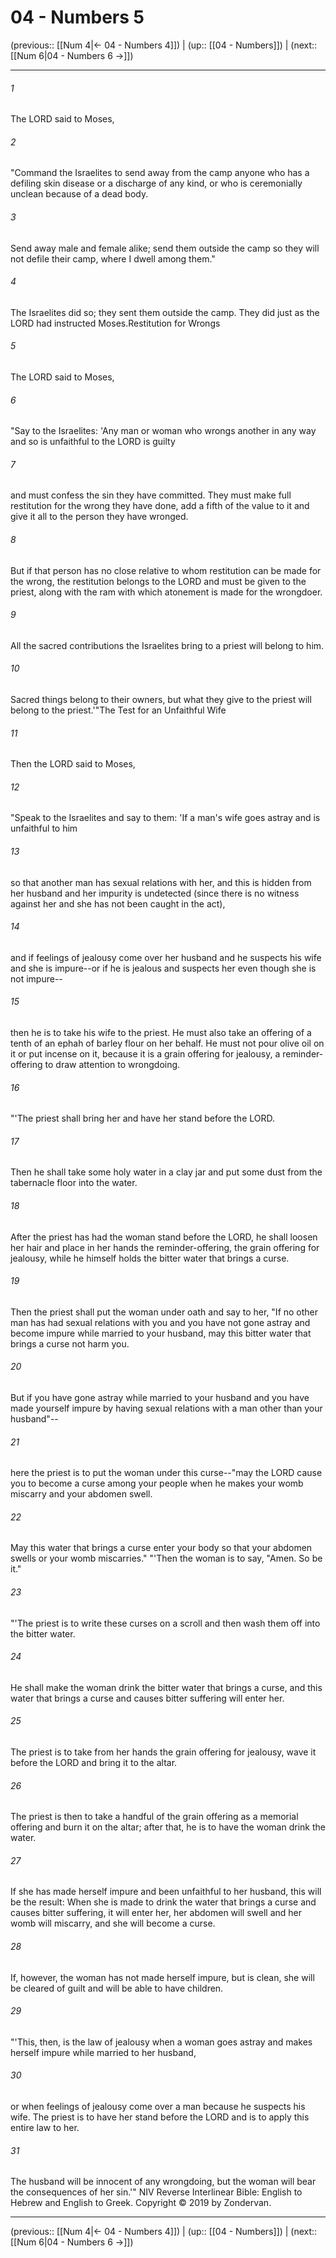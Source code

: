# 04 - Numbers 5

(previous:: [[Num 4|← 04 - Numbers 4]]) | (up:: [[04 - Numbers]]) | (next:: [[Num 6|04 - Numbers 6 →]])

***


###### 1 
The LORD said to Moses, 

###### 2 
"Command the Israelites to send away from the camp anyone who has a defiling skin disease or a discharge of any kind, or who is ceremonially unclean because of a dead body. 

###### 3 
Send away male and female alike; send them outside the camp so they will not defile their camp, where I dwell among them." 

###### 4 
The Israelites did so; they sent them outside the camp. They did just as the LORD had instructed Moses.Restitution for Wrongs 

###### 5 
The LORD said to Moses, 

###### 6 
"Say to the Israelites: 'Any man or woman who wrongs another in any way and so is unfaithful to the LORD is guilty 

###### 7 
and must confess the sin they have committed. They must make full restitution for the wrong they have done, add a fifth of the value to it and give it all to the person they have wronged. 

###### 8 
But if that person has no close relative to whom restitution can be made for the wrong, the restitution belongs to the LORD and must be given to the priest, along with the ram with which atonement is made for the wrongdoer. 

###### 9 
All the sacred contributions the Israelites bring to a priest will belong to him. 

###### 10 
Sacred things belong to their owners, but what they give to the priest will belong to the priest.'"The Test for an Unfaithful Wife 

###### 11 
Then the LORD said to Moses, 

###### 12 
"Speak to the Israelites and say to them: 'If a man's wife goes astray and is unfaithful to him 

###### 13 
so that another man has sexual relations with her, and this is hidden from her husband and her impurity is undetected (since there is no witness against her and she has not been caught in the act), 

###### 14 
and if feelings of jealousy come over her husband and he suspects his wife and she is impure--or if he is jealous and suspects her even though she is not impure-- 

###### 15 
then he is to take his wife to the priest. He must also take an offering of a tenth of an ephah of barley flour on her behalf. He must not pour olive oil on it or put incense on it, because it is a grain offering for jealousy, a reminder-offering to draw attention to wrongdoing. 

###### 16 
"'The priest shall bring her and have her stand before the LORD. 

###### 17 
Then he shall take some holy water in a clay jar and put some dust from the tabernacle floor into the water. 

###### 18 
After the priest has had the woman stand before the LORD, he shall loosen her hair and place in her hands the reminder-offering, the grain offering for jealousy, while he himself holds the bitter water that brings a curse. 

###### 19 
Then the priest shall put the woman under oath and say to her, "If no other man has had sexual relations with you and you have not gone astray and become impure while married to your husband, may this bitter water that brings a curse not harm you. 

###### 20 
But if you have gone astray while married to your husband and you have made yourself impure by having sexual relations with a man other than your husband"-- 

###### 21 
here the priest is to put the woman under this curse--"may the LORD cause you to become a curse among your people when he makes your womb miscarry and your abdomen swell. 

###### 22 
May this water that brings a curse enter your body so that your abdomen swells or your womb miscarries." "'Then the woman is to say, "Amen. So be it." 

###### 23 
"'The priest is to write these curses on a scroll and then wash them off into the bitter water. 

###### 24 
He shall make the woman drink the bitter water that brings a curse, and this water that brings a curse and causes bitter suffering will enter her. 

###### 25 
The priest is to take from her hands the grain offering for jealousy, wave it before the LORD and bring it to the altar. 

###### 26 
The priest is then to take a handful of the grain offering as a memorial offering and burn it on the altar; after that, he is to have the woman drink the water. 

###### 27 
If she has made herself impure and been unfaithful to her husband, this will be the result: When she is made to drink the water that brings a curse and causes bitter suffering, it will enter her, her abdomen will swell and her womb will miscarry, and she will become a curse. 

###### 28 
If, however, the woman has not made herself impure, but is clean, she will be cleared of guilt and will be able to have children. 

###### 29 
"'This, then, is the law of jealousy when a woman goes astray and makes herself impure while married to her husband, 

###### 30 
or when feelings of jealousy come over a man because he suspects his wife. The priest is to have her stand before the LORD and is to apply this entire law to her. 

###### 31 
The husband will be innocent of any wrongdoing, but the woman will bear the consequences of her sin.'" NIV Reverse Interlinear Bible: English to Hebrew and English to Greek. Copyright © 2019 by Zondervan.

***

(previous:: [[Num 4|← 04 - Numbers 4]]) | (up:: [[04 - Numbers]]) | (next:: [[Num 6|04 - Numbers 6 →]])
